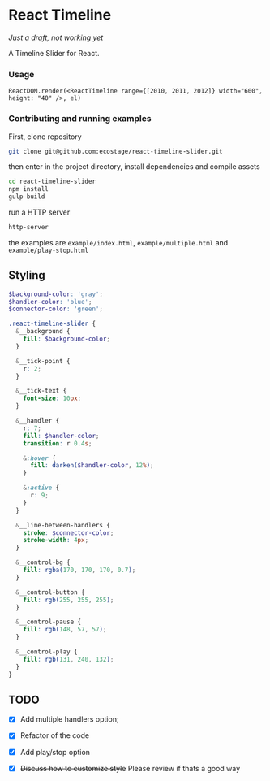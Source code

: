 React Timeline
=============

*Just a draft, not working yet*

A Timeline Slider for React.

### Usage

```es6
ReactDOM.render(<ReactTimeline range={[2010, 2011, 2012]} width="600", height: "40" />, el)
```

### Contributing and running examples

First, clone repository

```bash
git clone git@github.com:ecostage/react-timeline-slider.git
```

then enter in the project directory, install dependencies and compile assets

```bash
cd react-timeline-slider
npm install
gulp build
```

run a HTTP server

```bash
http-server
```

the examples are `example/index.html`, `example/multiple.html` and `example/play-stop.html`

## Styling

```scss
$background-color: 'gray';
$handler-color: 'blue';
$connector-color: 'green';

.react-timeline-slider {
  &__background {
    fill: $background-color;
  }

  &__tick-point {
    r: 2;
  }

  &__tick-text {
    font-size: 10px;
  }

  &__handler {
    r: 7;
    fill: $handler-color;
    transition: r 0.4s;

    &:hover {
      fill: darken($handler-color, 12%);
    }

    &:active {
      r: 9;
    }
  }

  &__line-between-handlers {
    stroke: $connector-color;
    stroke-width: 4px;
  }

  &__control-bg {
    fill: rgba(170, 170, 170, 0.7);
  }

  &__control-button {
    fill: rgb(255, 255, 255);
  }

  &__control-pause {
    fill: rgb(148, 57, 57);
  }

  &__control-play {
    fill: rgb(131, 240, 132);
  }
}
```

## TODO

- [x] Add multiple handlers option;
- [x] Refactor of the code
- [x] Add play/stop option
- [x] ~~Discuss how to customize style~~ Please review if thats a good way

